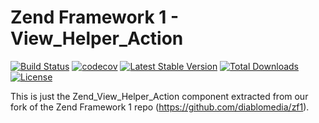 Zend Framework 1 - View_Helper_Action
============================
[![Build Status](https://travis-ci.org/diablomedia/zf1-view-helper-action.svg?branch=master)](https://travis-ci.org/diablomedia/zf1-view-helper-action)
[![codecov](https://codecov.io/gh/diablomedia/zf1-view-helper-action/branch/master/graph/badge.svg)](https://codecov.io/gh/diablomedia/zf1-view-helper-action)
[![Latest Stable Version](https://poser.pugx.org/diablomedia/zendframework1-view-helper-action/v/stable)](https://packagist.org/packages/diablomedia/zendframework1-view-helper-action)
[![Total Downloads](https://poser.pugx.org/diablomedia/zendframework1-view-helper-action/downloads)](https://packagist.org/packages/diablomedia/zendframework1-view-helper-action)
[![License](https://poser.pugx.org/diablomedia/zendframework1-view-helper-action/license)](https://packagist.org/packages/diablomedia/zendframework1-view-helper-action)

This is just the Zend_View_Helper_Action component extracted from our fork of the Zend Framework 1 repo (https://github.com/diablomedia/zf1).
